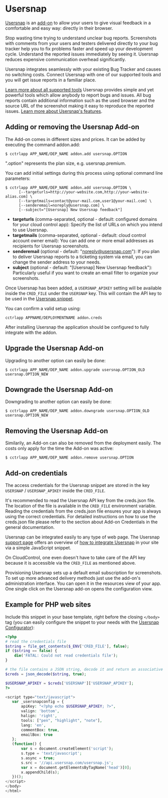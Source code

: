 # Usersnap
[Usersnap](http://usersnap.com) is an [add-on](https://www.cloudcontrol.com/add-ons/usersnap) to allow your users to give visual feedback in a comfortable and easy way: directly in their browser.

Stop wasting time trying to understand unclear bug reports. Screenshots with comments from your users and testers delivered directly to your bug tracker help you to fix problems faster and speed up your development cycle. Understand the reported issues immediately by seeing it. Usersnap reduces expensive communication overhead significantly.

Usersnap integrates seamlessly with your existing Bug Tracker and causes no switching costs. Connect Usersnap with one of our supported tools and you will get issue reports in a familiar place. 

[Learn more about all supported tools](http://usersnap.com/support/docs/apicfg)
Usersnap provides simple and yet powerful tools which allow anybody to report bugs and issues. All bug reports contain additional information such as the used browser and the source URL of the screenshot making it easy to reproduce the reported issues. [Learn more about Usersnap's features](http://usersnap.com/support/docs/javascript#tools). 

## Adding or removing the Usersnap Add-on
The Add-on comes in different sizes and prices. It can be added by executing the command addon.add:
~~~
$ cctrlapp APP_NAME/DEP_NAME addon.add usersnap.OPTION
~~~

".option" represents the plan size, e.g. usersnap.premium.

You can add initial settings during this process using optional command line parameters:
~~~
$ cctrlapp APP_NAME/DEP_NAME addon.add usersnap.OPTION \
      [--targeturls=http://your-website.com,http://your-website-alias.com] \
      [--targetmails=contact@your-mail.com,user1@your-mail.com] \
      [--senderemail=noreply@usersnap.com] \
      [--subject="[Usersnap] New Usersnap feedback"]
~~~
 + __targeturls__ (comma-separated, optional - default: configured domains for your cloud control app): Specify the list of URLs on which you intend to use Usersnap.
 + __targetmails__ (comma-separated, optional - default: cloud control account owner email): You can add one or more email addresses as recipients for Usersnap screenshots.
 + __senderemail__ (optional - default: "noreply@usersnap.com"): If you plan to deliver Usersnap reports to a ticketing system via email, you can change the sender address to your needs.
 + __subject__ (optional - default: "[Usersnap] New Usersnap feedback"): Particularly useful if you want to create an email filter to organize your screenshots.
 
 
Once Usersnap has been added, a `USERSNAP_APIKEY` setting will be available inside the `CRED_FILE` under the `USERSNAP` key. This will contain the API key to be used in the [Usersnap snippet](https://usersnap.com/support/docs/install). 

You can confirm a valid setup using:
~~~
cctrlapp APPNAME/DEPLOYMENTNAME addon.creds
~~~

After installing Usersnap the application should be configured to fully integrate with the addon.

## Upgrade the Usersnap Add-on
Upgrading to another option can easily be done:
~~~
$ cctrlapp APP_NAME/DEP_NAME addon.upgrade usersnap.OPTION_OLD usersnap.OPTION_NEW
~~~
## Downgrade the Usersnap Add-on
Downgrading to another option can easily be done:
~~~
$ cctrlapp APP_NAME/DEP_NAME addon.downgrade usersnap.OPTION_OLD usersnap.OPTION_NEW
~~~
## Removing the Usersnap Add-on
Similarily, an Add-on can also be removed from the deployment easily. The costs only apply for the time the Add-on was active:
~~~
$ cctrlapp APP_NAME/DEP_NAME addon.remove usersnap.OPTION
~~~
## Add-on credentials
The access credentials for the Usersnap snippet are stored in the key `USERSNAP` / `USERSNAP_APIKEY` inside the `CRED_FILE`.

It's recommended to read the Usersnap API key from the creds.json file. The location of the file is available in the `CRED_FILE` environment variable. Reading the credentials from the creds.json file ensures your app is always using the correct credentials. For detailed instructions on how to use the creds.json file please refer to the section about Add-on Credentials in the general documentation.

Usersnap can be integrated easily to any type of web page. The Usersnap [support page](http://usersnap.com/support) offers an overview of [how to integrate Usersnap](https://usersnap.com/support/docs/install) in your site via a simple JavaScript snippet.

On CloudControl, one even doesn't have to take care of the API key because it is accessible via the `CRED_FILE` as mentioned above.

Provisioning Usersnap sets up a default email subscription for screenshots. To set up more advanced delivery methods just use the add-on's administration interface. You can open it in the resources view of your app. One single click on the Usersnap add-on opens the configuration view.

## Example for PHP web sites
Include this snippet in your base template, right before the closing `</body>` tag (you can easily configure the snippet to your needs with the [Usersnap Configurator](http://usersnap.com/configurator)):

```php
<?php
# read the credentials file
$string = file_get_contents($_ENV['CRED_FILE'], false);
if ($string == false) {
    die('FATAL: Could not read credentials file');
}

# the file contains a JSON string, decode it and return an associative array
$creds = json_decode($string, true);

$USERSNAP_APIKEY = $creds['USERSNAP']['USERSNAP_APIKEY'];
?>

<script type="text/javascript">
   var _usersnapconfig = {
       apiKey: "<?php echo $USERSNAP_APIKEY; ?>",
       valign: 'bottom',
       halign: 'right',
       tools: ["pen", "highlight", "note"],
       lang: 'en',
       commentBox: true,
       emailBox: true
   }; 
   (function() {
       var s = document.createElement('script');
       s.type = 'text/javascript';
       s.async = true;
       s.src = '//api.usersnap.com/usersnap.js';
       var x = document.getElementsByTagName('head')[0];
       x.appendChild(s);
   })();
</script>
</body>
</html>
```



